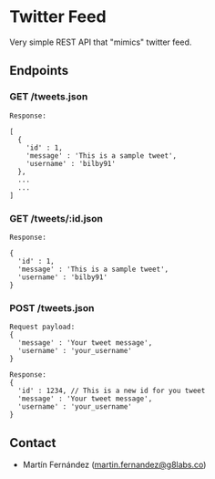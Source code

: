 # Twitter Feed

Very simple REST API that "mimics" twitter feed.

## Endpoints

### GET /tweets.json

```
Response:

[
  {
    'id' : 1,
    'message' : 'This is a sample tweet',
    'username' : 'bilby91'
  },
  ...
  ...
]
```

### GET /tweets/:id.json

```
Response:

{
  'id' : 1,
  'message' : 'This is a sample tweet',
  'username' : 'bilby91'
}
```

### POST /tweets.json

```
Request payload:
{
  'message' : 'Your tweet message',
  'username' : 'your_username'
}

Response:
{
  'id' : 1234, // This is a new id for you tweet
  'message' : 'Your tweet message',
  'username' : 'your_username'
}
```


## Contact

- Martín Fernández (martin.fernandez@g8labs.co)
